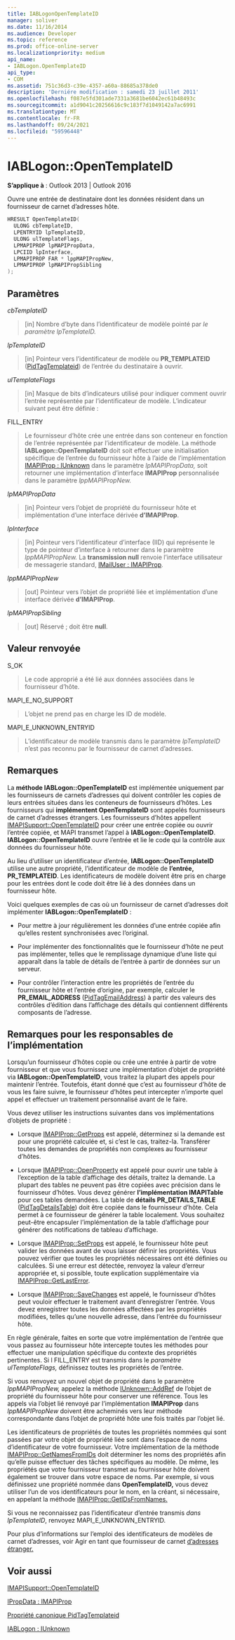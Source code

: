 ```yaml
---
title: IABLogonOpenTemplateID
manager: soliver
ms.date: 11/16/2014
ms.audience: Developer
ms.topic: reference
ms.prod: office-online-server
ms.localizationpriority: medium
api_name:
- IABLogon.OpenTemplateID
api_type:
- COM
ms.assetid: 751c36d3-c39e-4357-a60a-88685a378de0
description: 'Derniére modification : samedi 23 juillet 2011'
ms.openlocfilehash: f087e5fd301ade7331a3681be6042ec61b48493c
ms.sourcegitcommit: a1d9041c20256616c9c183f7d1049142a7ac6991
ms.translationtype: MT
ms.contentlocale: fr-FR
ms.lasthandoff: 09/24/2021
ms.locfileid: "59596448"
---
```

# <a name="iablogonopentemplateid"></a>IABLogon::OpenTemplateID

  
  
**S’applique à** : Outlook 2013 | Outlook 2016 
  
Ouvre une entrée de destinataire dont les données résident dans un fournisseur de carnet d’adresses hôte.
  
```cpp
HRESULT OpenTemplateID(
  ULONG cbTemplateID,
  LPENTRYID lpTemplateID,
  ULONG ulTemplateFlags,
  LPMAPIPROP lpMAPIPropData,
  LPCIID lpInterface,
  LPMAPIPROP FAR * lppMAPIPropNew,
  LPMAPIPROP lpMAPIPropSibling
);
```

## <a name="parameters"></a>Paramètres

 _cbTemplateID_
  
> [in] Nombre d’byte dans l’identificateur de modèle pointé par _le paramètre lpTemplateID._ 
    
 _lpTemplateID_
  
> [in] Pointeur vers l’identificateur de modèle ou **PR_TEMPLATEID** ([PidTagTemplateid](pidtagtemplateid-canonical-property.md)) de l’entrée du destinataire à ouvrir.
    
 _ulTemplateFlags_
  
> [in] Masque de bits d’indicateurs utilisé pour indiquer comment ouvrir l’entrée représentée par l’identificateur de modèle. L’indicateur suivant peut être définie :
    
FILL_ENTRY 
  
> Le fournisseur d’hôte crée une entrée dans son conteneur en fonction de l’entrée représentée par l’identificateur de modèle. La méthode **IABLogon::OpenTemplateID** doit soit effectuer une initialisation spécifique de l’entrée du fournisseur hôte à l’aide de l’implémentation [IMAPIProp : IUnknown](imapipropiunknown.md) dans le paramètre _lpMAPIPropData,_ soit retourner une implémentation d’interface **IMAPIProp** personnalisée dans le paramètre _lppMAPIPropNew._ 
    
 _lpMAPIPropData_
  
> [in] Pointeur vers l’objet de propriété du fournisseur hôte et implémentation d’une interface dérivée **d’IMAPIProp**.
    
 _lpInterface_
  
> [in] Pointeur vers l’identificateur d’interface (IID) qui représente le type de pointeur d’interface à retourner dans le paramètre _lppMAPIPropNew._ La **transmission null** renvoie l’interface utilisateur de messagerie standard, [IMailUser : IMAPIProp](imailuserimapiprop.md).
    
 _lppMAPIPropNew_
  
> [out] Pointeur vers l’objet de propriété liée et implémentation d’une interface dérivée **d’IMAPIProp**.
    
 _lpMAPIPropSibling_
  
> [out] Réservé ; doit être **null**.
    
## <a name="return-value"></a>Valeur renvoyée

S_OK 
  
> Le code approprié a été lié aux données associées dans le fournisseur d’hôte.
    
MAPI_E_NO_SUPPORT 
  
> L’objet ne prend pas en charge les ID de modèle.
    
MAPI_E_UNKNOWN_ENTRYID 
  
> L’identificateur de modèle transmis dans le paramètre  _lpTemplateID_ n’est pas reconnu par le fournisseur de carnet d’adresses. 
    
## <a name="remarks"></a>Remarques

La **méthode IABLogon::OpenTemplateID** est implémentée uniquement par les fournisseurs de carnets d’adresses qui doivent contrôler les copies de leurs entrées situées dans les conteneurs de fournisseurs d’hôtes. Les fournisseurs qui **implémentent OpenTemplateID** sont appelés fournisseurs de carnet d’adresses étrangers. Les fournisseurs d’hôtes appellent [IMAPISupport::OpenTemplateID](imapisupport-opentemplateid.md) pour créer une entrée copiée ou ouvrir l’entrée copiée, et MAPI transmet l’appel à **IABLogon::OpenTemplateID**. **IABLogon::OpenTemplateID** ouvre l’entrée et lie le code qui la contrôle aux données du fournisseur hôte. 
  
Au lieu d’utiliser un identificateur d’entrée, **IABLogon::OpenTemplateID** utilise une autre propriété, l’identificateur de modèle de **l’entrée, PR_TEMPLATEID**. Les identificateurs de modèle doivent être pris en charge pour les entrées dont le code doit être lié à des données dans un fournisseur hôte.
  
Voici quelques exemples de cas où un fournisseur de carnet d’adresses doit implémenter **IABLogon::OpenTemplateID** : 
  
- Pour mettre à jour régulièrement les données d’une entrée copiée afin qu’elles restent synchronisées avec l’original.
    
- Pour implémenter des fonctionnalités que le fournisseur d’hôte ne peut pas implémenter, telles que le remplissage dynamique d’une liste qui apparaît dans la table de détails de l’entrée à partir de données sur un serveur.
    
- Pour contrôler l’interaction entre les propriétés de l’entrée du fournisseur hôte et l’entrée d’origine, par exemple, calculer le **PR_EMAIL_ADDRESS** ([PidTagEmailAddress](pidtagemailaddress-canonical-property.md)) à partir des valeurs des contrôles d’édition dans l’affichage des détails qui contiennent différents composants de l’adresse.
    
## <a name="notes-to-implementers"></a>Remarques pour les responsables de l’implémentation

Lorsqu’un fournisseur d’hôtes copie ou crée une entrée à partir de votre fournisseur et que vous fournissez une implémentation d’objet de propriété via **IABLogon::OpenTemplateID**, vous traitez la plupart des appels pour maintenir l’entrée. Toutefois, étant donné que c’est au fournisseur d’hôte de vous les faire suivre, le fournisseur d’hôtes peut intercepter n’importe quel appel et effectuer un traitement personnalisé avant de le faire.
  
Vous devez utiliser les instructions suivantes dans vos implémentations d’objets de propriété :
  
- Lorsque [IMAPIProp::GetProps](imapiprop-getprops.md) est appelé, déterminez si la demande est pour une propriété calculée et, si c’est le cas, traitez-la. Transférer toutes les demandes de propriétés non complexes au fournisseur d’hôtes. 
    
- Lorsque [IMAPIProp::OpenProperty](imapiprop-openproperty.md) est appelé pour ouvrir une table à l’exception de la table d’affichage des détails, traitez la demande. La plupart des tables ne peuvent pas être copiées avec précision dans le fournisseur d’hôtes. Vous devez générer **l’implémentation IMAPITable** pour ces tables demandées. La table de **détails PR_DETAILS_TABLE** ([PidTagDetailsTable](pidtagdetailstable-canonical-property.md)) doit être copiée dans le fournisseur d’hôte. Cela permet à ce fournisseur de générer la table localement. Vous souhaitez peut-être encapsuler l’implémentation de la table d’affichage pour générer des notifications de tableau d’affichage. 
    
- Lorsque [IMAPIProp::SetProps](imapiprop-setprops.md) est appelé, le fournisseur hôte peut valider les données avant de vous laisser définir les propriétés. Vous pouvez vérifier que toutes les propriétés nécessaires ont été définies ou calculées. Si une erreur est détectée, renvoyez la valeur d’erreur appropriée et, si possible, toute explication supplémentaire via [IMAPIProp::GetLastError](imapiprop-getlasterror.md).
    
- Lorsque [IMAPIProp::SaveChanges](imapiprop-savechanges.md) est appelé, le fournisseur d’hôtes peut vouloir effectuer le traitement avant d’enregistrer l’entrée. Vous devez enregistrer toutes les données affectées par les propriétés modifiées, telles qu’une nouvelle adresse, dans l’entrée du fournisseur hôte. 
    
En règle générale, faites en sorte que votre implémentation de l’entrée que vous passez au fournisseur hôte intercepte toutes les méthodes pour effectuer une manipulation spécifique du contexte des propriétés pertinentes. Si l FILL_ENTRY est transmis dans le  _paramètre ulTemplateFlags,_ définissez toutes les propriétés de l’entrée. 
  
Si vous renvoyez un nouvel objet de propriété dans le paramètre  _lppMAPIPropNew,_ appelez la méthode [IUnknown::AddRef](https://msdn.microsoft.com/library/ms691379%28VS.85%29.aspx) de l’objet de propriété du fournisseur hôte pour conserver une référence. Tous les appels via l’objet lié renvoyé par l’implémentation **IMAPIProp** dans  _lppMAPIPropNew_ doivent être acheminés vers leur méthode correspondante dans l’objet de propriété hôte une fois traités par l’objet lié. 
  
Les identificateurs de propriétés de toutes les propriétés nommées qui sont passées par votre objet de propriété liée sont dans l’espace de noms d’identificateur de votre fournisseur. Votre implémentation de la méthode [IMAPIProp::GetNamesFromIDs](imapiprop-getnamesfromids.md) doit déterminer les noms des propriétés afin qu’elle puisse effectuer des tâches spécifiques au modèle. De même, les propriétés que votre fournisseur transmet au fournisseur hôte doivent également se trouver dans votre espace de noms. Par exemple, si vous définissez une propriété nommée dans **OpenTemplateID,** vous devez utiliser l’un de vos identificateurs pour le nom, en la créant, si nécessaire, en appelant la méthode [IMAPIProp::GetIDsFromNames.](imapiprop-getidsfromnames.md) 
  
Si vous ne reconnaissez pas l’identificateur d’entrée transmis  _dans lpTemplateID_, renvoyez MAPI_E_UNKNOWN_ENTRYID.
  
Pour plus d’informations sur l’emploi des identificateurs de modèles de carnet d’adresses, voir Agir en tant que fournisseur de carnet [d’adresses étranger.](acting-as-a-foreign-address-book-provider.md)
  
## <a name="see-also"></a>Voir aussi



[IMAPISupport::OpenTemplateID](imapisupport-opentemplateid.md)
  
[IPropData : IMAPIProp](ipropdataimapiprop.md)
  
[Propriété canonique PidTagTemplateid](pidtagtemplateid-canonical-property.md)
  
[IABLogon : IUnknown](iablogoniunknown.md)

